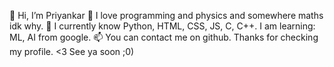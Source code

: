 👋 Hi, I’m Priyankar
👀 I love programming and physics and somewhere maths idk why.
🌱 I currently know Python, HTML, CSS, JS, C, C++.
I am learning: ML, AI from google.
📫 You can contact me on github.
Thanks for checking my profile. <3
See ya soon ;0)
